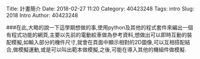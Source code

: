 Title: 計畫簡介
Date: 2018-02-27 11:20
Category: 40423248
Tags: intro
Slug: 2018 Intro
Author: 40423248

###在此,大略的說一下這學期想做的事,使用python及其他的程式套件來編出一個有程式功能的網頁,主要以先前的電動絞車做為參考資料,想做出可以即時互動的裝配模擬,如輸入部分的機件尺寸,就會在頁面中顯示相對的2D圖像,可以互相搭配結合,做模擬運動,或是可以叫出範本做模擬,之後,可能在導入其他的機組件做模擬.